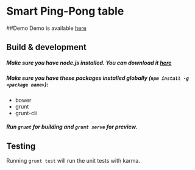 # Smart Ping-Pong table

##Demo
Demo is available [here](http://compatibl-kyiv.github.io/ping-pong-table/demo/)

## Build & development

##### Make sure you have node.js installed. You can download it [here](http://nodejs.org/download/)
##### Make sure you have these packages installed globally (`npm install -g <package name>`):
  * bower
  * grunt
  * grunt-cli

##### Run `grunt` for building and `grunt serve` for preview.

## Testing

Running `grunt test` will run the unit tests with karma.
